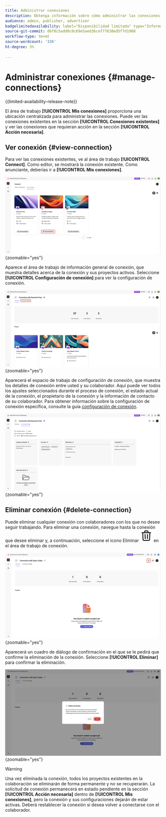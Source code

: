 ```yaml
---
title: Administrar conexiones
description: Obtenga información sobre cómo administrar las conexiones en Real-Time CDP Collaboration.
audience: admin, publisher, advertiser
badgelimitedavailability: label="Disponibilidad limitada" type="Informative" url="https://helpx.adobe.com/es/legal/product-descriptions/real-time-customer-data-platform-collaboration.html newtab=true"
source-git-commit: d6f0c5add0c0c69e5aed36cef77630ed5f7d1908
workflow-type: tm+mt
source-wordcount: '326'
ht-degree: 3%

---
```


# Administrar conexiones {#manage-connections}

{{limited-availability-release-note}}

El área de trabajo **[!UICONTROL Mis conexiones]** proporciona una ubicación centralizada para administrar las conexiones. Puede ver las conexiones existentes en la sección **[!UICONTROL Conexiones existentes]** y ver las conexiones que requieran acción en la sección **[!UICONTROL Acción necesaria]**.

## Ver conexión {#view-connection}

Para ver las conexiones existentes, ve al área de trabajo **[!UICONTROL Connect]**. Como editor, se mostrará la conexión existente. Como anunciante, deberías ir a **[!UICONTROL Mis conexiones]**.

![Opción Ver conexión resaltada para una conexión en el área de trabajo Mis conexiones.](/help/assets/connect/manage-connections/view-connection.png){zoomable="yes"}

Aparece el área de trabajo de información general de conexión, que muestra detalles acerca de la conexión y sus proyectos activos. Seleccione **[!UICONTROL Configuración de conexión]** para ver la configuración de conexión.

![La opción de configuración de conexión resaltada en el área de trabajo de información general de conexión.](/help/assets/connect/manage-connections/connection-overview.png){zoomable="yes"}

Aparecerá el espacio de trabajo de configuración de conexión, que muestra los detalles de conexión entre usted y su colaborador. Aquí puede ver todos los ajustes seleccionados durante el proceso de conexión, el estado actual de la conexión, el propietario de la conexión y la información de contacto de su colaborador. Para obtener información sobre la configuración de conexión específica, consulte la guía [configuración de conexión](/help/guide/connect/establishing-connections.md#connection-settings).

![Espacio de trabajo de configuración de conexión que muestra detalles de conexión.](/help/assets/connect/manage-connections/connection-settings.png){zoomable="yes"}

## Eliminar conexión {#delete-connection}

Puede eliminar cualquier conexión con colaboradores con los que no desee seguir trabajando. Para eliminar una conexión, navegue hasta la conexión que desee eliminar y, a continuación, seleccione el icono Eliminar ![icono Eliminar](/help/assets/common/delete.svg) en el área de trabajo de conexión.

![Icono de eliminación resaltado en el área de trabajo de conexión.](/help/assets/connect/establish-connection/delete-option.png){zoomable="yes"}

Aparecerá un cuadro de diálogo de confirmación en el que se le pedirá que confirme la eliminación de la conexión. Seleccione **[!UICONTROL Eliminar]** para confirmar la eliminación.

![Cuadro de diálogo de confirmación para eliminar una conexión.](/help/assets/connect/establish-connection/delete-confirmation-dialog.png){zoomable="yes"}

>[!WARNING]
>
>Una vez eliminada la conexión, todos los proyectos existentes en la colaboración se eliminarán de forma permanente y no se recuperarán. La solicitud de conexión permanecerá en estado pendiente en la sección **[!UICONTROL Acción necesaria]** dentro de **[!UICONTROL Mis conexiones]**, pero la conexión y sus configuraciones dejarán de estar activas. Deberá restablecer la conexión si desea volver a conectarse con el colaborador.
